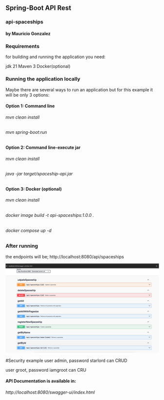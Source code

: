 ## Spring-Boot API Rest
### api-spaceships
#### by Mauricio Gonzalez

### Requirements
for building and running the application you need:

jdk 21
Maven 3
Docker(optional)

### Running the application locally
Maybe there are several ways to run an application but for this example it will be only 3 options:

#### Option 1: Command line
###### mvn clean install
###### mvn spring-boot:run

#### Option 2: Command line-execute jar
###### mvn clean install
###### java -jar target/spaceship-api.jar

#### Option 3: Docker (optional)
###### mvn clean install
###### docker image build -t api-spaceships:1.0.0 .
###### docker compose up -d

### After running
the endpoints will be;
http://localhost:8080/api/spaceships

![Alt text](endpoints.png)


#Security example
user admin, password starlord can CRUD

user groot, password iamgroot can CRU

#### API Documentation is available in:
###### http://localhost:8080/swagger-ui/index.html


